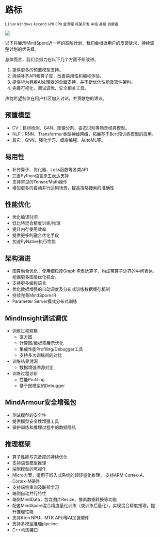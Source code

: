 # 路标

`Linux` `Windows` `Ascend` `GPU` `CPU` `全流程` `框架开发` `中级` `高级` `贡献者`

<a href="https://gitee.com/mindspore/docs/blob/r1.3/docs/mindspore/note/source_zh_cn/roadmap.md" target="_blank"><img src="https://gitee.com/mindspore/docs/raw/r1.3/resource/_static/logo_source.png"></a>

以下将展示MindSpore近一年的高阶计划，我们会根据用户的反馈诉求，持续调整计划的优先级。

总体而言，我们会努力在以下几个方面不断改进。

1. 提供更多的预置模型支持。
2. 持续补齐API和算子库，改善易用性和编程体验。
3. 提供华为昇腾AI处理器的全面支持，并不断优化性能及软件架构。
4. 完善可视化、调试调优、安全相关工具。

热忱希望各位在用户社区加入讨论，并贡献您的建议。

## 预置模型

- CV：目标检测、GAN、图像分割、姿态识别等场景经典模型。
- NLP：RNN、Transformer类型神经网络，拓展基于Bert预训练模型的应用。
- 其它：GNN、强化学习、概率编程、AutoML等。

## 易用性

- 补齐算子、优化器、Loss函数等各类API
- 完善Python语言原生表达支持
- 支持常见的Tensor/Math操作
- 增加更多的自动并行适用场景，提高策略搜索的准确性

## 性能优化

- 优化编译时间
- 低比特混合精度训练/推理
- 提升内存使用效率
- 提供更多的融合优化手段
- 加速PyNative执行性能

## 架构演进

- 图算融合优化：使用细粒度Graph IR表达算子，构成带算子边界的中间表达，挖掘更多图层优化机会。
- 支持更多编程语言
- 优化数据增强的自动调度及分布式训练数据缓存机制
- 持续完善MindSpore IR
- Parameter Server模式分布式训练

## MindInsight调试调优

- 训练过程观察
    - 直方图
    - 计算图/数据图展示优化
    - 集成性能Profiling/Debugger工具
    - 支持多次训练间的对比
- 训练结果溯源
    - 数据增强溯源对比
- 训练过程诊断
    - 性能Profiling
    - 基于图模型的Debugger

## MindArmour安全增强包

- 测试模型的安全性
- 提供模型安全性增强工具
- 保护训练和推理过程中的数据隐私

## 推理框架

- 算子性能与完备度的持续优化
- 支持语音模型推理
- 端侧模型的可视化
- Micro方案，适用于嵌入式系统的超轻量化推理， 支持ARM Cortex-A、Cortex-M硬件
- 支持端侧重训及联邦学习
- 端侧自动并行特性
- 端侧MindData，包含图片Resize、像素数据转换等功能
- 配套MindSpore混合精度量化训练（或训练后量化），实现混合精度推理，提升推理性能
- 支持Kirin NPU、MTK APU等AI加速硬件
- 支持多模型推理pipeline
- C++构图接口
